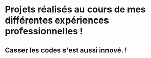 # Projets réalisés au cours de mes différentes expériences professionnelles !

## Casser les codes s'est aussi innové. !

